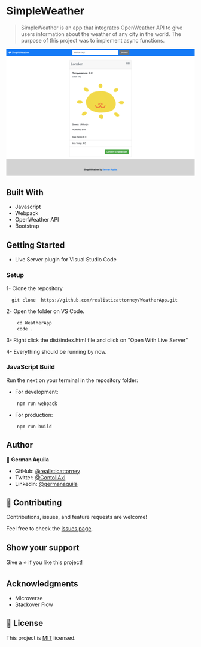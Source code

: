 # SimpleWeather

> SimpleWeather is an app that integrates OpenWeather API to give users information about the weather of any city in the world. The purpose of this project was to implement async functions.

![screenshot](./dist/assets/screenshot.png)

## Built With

- Javascript
- Webpack
- OpenWeather API
- Bootstrap

## Getting Started

- Live Server plugin for Visual Studio Code 

### Setup

1- Clone the repository
```
  git clone  https://github.com/realisticattorney/WeatherApp.git
```
2- Open the folder on VS Code. 
```
    cd WeatherApp
    code .
```

3- Right click the dist/index.html file and click on "Open With Live Server"

4- Everything should be running by now. 


### JavaScript Build

Run the next on your terminal in the repository folder:

- For development:
```
    npm run webpack
```

- For production:
```
    npm run build
```

## Author

👤 **German Aquila**

- GitHub: [@realisticattorney](https://github.com/realisticattorney)
- Twitter: [@ContoliAxl](https://www.twitter.com/contoliaxl)
- Linkedin: [@germanaquila](https://www.linkedin.com/in/german-aquila-55a9171b5/)

## 🤝 Contributing

Contributions, issues, and feature requests are welcome!

Feel free to check the [issues page](../../issues/).

## Show your support

Give a ⭐️ if you like this project!

## Acknowledgments

- Microverse
- Stackover Flow 


## 📝 License

This project is [MIT](./MIT.md) licensed.